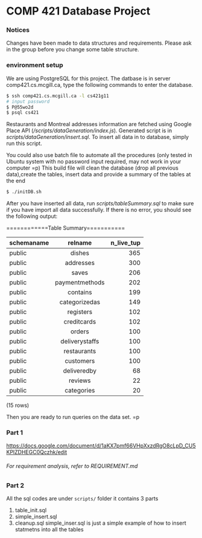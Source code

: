 # COMP 421 Database Project

### Notices
Changes have been made to data structures and requirements. Please ask in the group before you change some table structure.

### environment setup
We are using PostgreSQL for this project.
The datbase is in server comp421.cs.mcgill.ca, type the following commands to enter the database.
```sh
$ ssh comp421.cs.mcgill.ca -l cs421g11
# input password
$ P@55wo2d
$ psql cs421
```


Restaurants and Montreal addresses information are fetched using Google Place API (<i>/scripts/dataGeneration/index.js</i>). Generated script is in <i>scripts/dataGeneration/insert.sql</i>. To insert all data in to database, simply run this script.

You could also use batch file to automate all the procedures (only tested in Ubuntu system with no password input required, may not work in your computer =p) This build file will clean the database (drop all previous data),create the tables, insert data and provide a summary of the tables at the end
```sh
$ ./initDB.sh
```

After you have inserted all data, run <i>scripts/tableSummary.sql</i> to make sure if you have import all data successfully. If there is no error, you should see the following output:


============Table Summary===========

| schemaname |    relname     | n_live_tup
|------------|:--------------:|----------:
| public     | dishes         |        365
| public     | addresses      |        300
| public     | saves          |        206
| public     | paymentmethods |        202
| public     | contains       |        199
| public     | categorizedas  |        149
| public     | registers      |        102
| public     | creditcards    |        102
| public     | orders         |        100
| public     | deliverystaffs |        100
| public     | restaurants    |        100
| public     | customers      |        100
| public     | deliveredby    |         68
| public     | reviews        |         22
| public     | categories     |         20
(15 rows)



Then you are ready to run queries on the data set. =p
### Part 1
https://docs.google.com/document/d/1aKX7pmf66VHpXxzdRgO8cLpD_CU5KPlZDHEGC0Qczhk/edit
###### For requirement analysis, refer to REQUIREMENT.md

### Part 2
All the sql codes are under ```scripts/``` folder
it contains 3 parts
1. table_init.sql
2. simple_insert.sql
3. cleanup.sql
simple_inser.sql is just a simple example of how to insert statmetns into all
the tables
